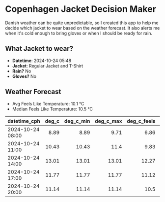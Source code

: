 
# Copenhagen Jacket Decision Maker

Danish weather can be quite unpredictable, so I created this app to help me decide which jacket to wear based on the weather forecast. 
It also alerts me when it's cold enough to bring gloves or when I should be ready for rain.

## What Jacket to wear?

- **Datetime**: 2024-10-24 05:48
- **Jacket**: Regular Jacket and T-Shirt
- **Rain?** No
- **Gloves?** No

## Weather Forecast
- Avg Feels Like Temperature: 10.1 °C
- Median Feels Like Temperature: 10.5 °C

| datetime_cph     |   deg_c |   deg_c_min |   deg_c_max |   deg_c_feels | weather   | wind   | rain   |
|:-----------------|--------:|------------:|------------:|--------------:|:----------|:-------|:-------|
| 2024-10-24 08:00 |    8.89 |        8.89 |        9.71 |          6.86 | Clouds    | Low    | None   |
| 2024-10-24 11:00 |   10.43 |       10.43 |       11.4  |          9.83 | Clouds    | Low    | None   |
| 2024-10-24 14:00 |   13.01 |       13.01 |       13.01 |         12.27 | Clouds    | Low    | None   |
| 2024-10-24 17:00 |   11.77 |       11.77 |       11.77 |         11.12 | Clouds    | Low    | None   |
| 2024-10-24 20:00 |   11.14 |       11.14 |       11.14 |         10.5  | Clouds    | Low    | None   |
        